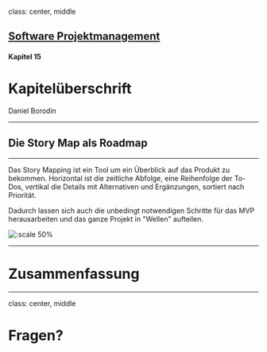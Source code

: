 class: center, middle

## [Software Projektmanagement](index.html)

#### Kapitel 15

# Kapitelüberschrift

Daniel Borodin

---
## Die Story Map als Roadmap
***
Das Story Mapping ist ein Tool um ein Überblick auf das Produkt zu bekommen. Horizontal ist die zeitliche Abfolge, eine Reihenfolge der To-Dos, vertikal die Details mit Alternativen und Ergänzungen, sortiert nach Priorität.

Dadurch lassen sich auch die unbedingt notwendigen Schritte für das MVP herausarbeiten und das ganze Projekt in "Wellen" aufteilen. 

![:scale 50%](media/kapitel15/Storymapping_Grundprinzip.png)

---
# Zusammenfassung

---

class: center, middle

# Fragen?
